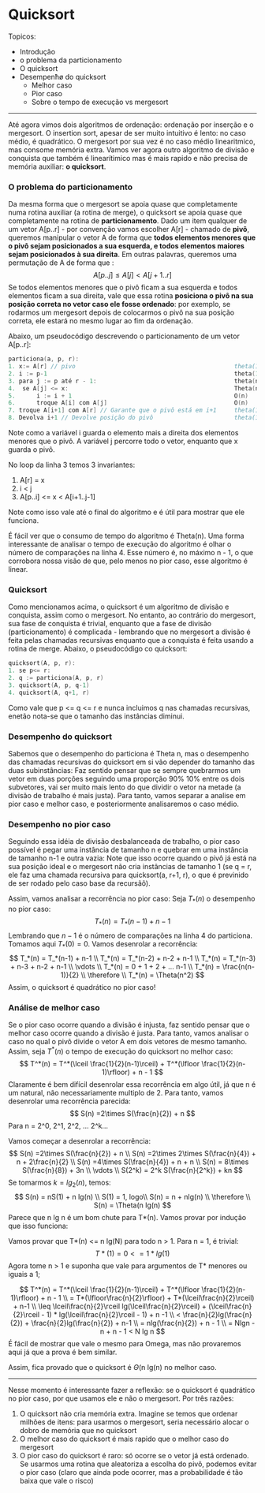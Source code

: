 # Quicksort

Topicos:

* Introdução
* o problema da particionamento
* O quicksort
* Desempenħø do quicksort
  * Melhor caso
  * Pior caso
  * Sobre o tempo de execução vs mergesort

***

Até agora vimos dois algoritmos de ordenação: ordenação por inserção e o mergesort. O insertion sort, apesar de ser muito intuitivo é lento: no caso médio, é quadrático. O mergesort por sua vez é no caso médio linearitmico, mas consome memória extra. Vamos ver agora outro algoritmo de divisão e conquista que também é linearítimico mas é mais rapido e não precisa de memória auxiliar: **o quicksort**.

### O problema do particionamento

Da mesma forma que o mergesort se apoia quase que completamente numa rotina auxiliar (a rotina de merge), o quicksort se apoia quase que completamente na rotina de **particionamento**. Dado um item qualquer de um vetor  A[p..r] - por convenção vamos escolher A[r] - chamado de **pivô**, queremos manipular o vetor A de forma que **todos elementos menores que o pivô sejam posicionados a sua esquerda, e todos elementos maiores sejam posicionados à sua direita**. Em outras palavras, queremos uma permutação de A de forma que :
$$
A[p..j] \leq A[j] < A[j+1..r]
$$
Se todos elementos menores que o pivô ficam a sua esquerda e todos elementos ficam a sua direita, vale que essa rotina **posiciona o pivô na sua posição correta no vetor caso ele fosse ordenado**: por exemplo, se rodarmos um mergesort depois de colocarmos o pivô na sua posição correta, ele estará no mesmo lugar ao fim da ordenação.



Abaixo, um pseudocódigo descrevendo o particionamento de um vetor A[p..r]:

```c
particiona(a, p, r):
1. x:= A[r] // pivo												theta(1)
2. i := p-1														theta(1)
3. para j := p até r - 1:										theta(n)
4. 	se A[j] <= x:												Theta(n)
5.		i := i + 1												O(n)
6.		troque A[i] com A[j]									O(n)
7. troque A[i+1] com A[r] // Garante que o pivô está em i+1		theta(1)
8. Devolva i+1 // Devolve posição do pivô						theta(1)
```

Note como a variável i guarda o elemento mais a direita dos elementos menores que o pivô. A variável j percorre todo o vetor, enquanto que x guarda o pivô.



No loop da linha 3 temos 3 invariantes:

1. A[r] = x
2. i < j
3. A[p..i] <= x < A[i+1..j-1]

Note como isso vale até o final do algoritmo e é útil para mostrar que ele funciona.

É fácil ver que o consumo de tempo do algoritmo é Theta(n). Uma forma interessante de analisar o tempo de execução do algoritmo é olhar o número de comparações na linha 4. Esse número é, no máximo n - 1, o que corrobora nossa visão de que, pelo menos no pior caso, esse algoritmo é linear.

### Quicksort

Como mencionamos acima, o quicksort é um algoritmo de divisão e conquista, assim como o mergesort. No entanto, ao contrário do mergesort, sua fase de conquista é trivial, enquanto que a fase de divisão (particionamento) é complicada - lembrando que no mergesort a divisão é feita pelas chamadas recursivas enquanto que a conquista é feita usando a rotina de merge. Abaixo, o pseudocódigo co quicksort:

```c
quicksort(A, p, r):
1. se p<= r:
2. q := particiona(A, p, r)
3. quicksort(A, p, q-1)
4. quicksort(A, q+1, r)
```

Como vale que p <= q <= r e nunca incluimos q nas chamadas recursivas, enetão nota-se que o tamanho das instâncias diminui.

### Desempenho do quicksort

Sabemos que o desempenho do particiona é Theta n, mas o desempenho das chamadas recursivas do quicksort em si vão depender do tamanho das duas subinstâncias: Faz sentido pensar que se sempre quebrarmos um vetor em duas porções seguindo uma proporção 90% 10% entre os dois subvetores, vai ser muito mais lento do que dividir o vetor na metade (a divisão de trabalho é mais justa). Para tanto, vamos separar a analise em pior caso e melhor caso, e posteriormente analisaremos o caso médio.

### Desempenho no pior caso

Seguindo essa idéia de divisão desbalanceada de trabalho, o pior caso possível é pegar uma instância de tamanho n e quebrar em uma instância de tamanho n-1 e outra vazia: Note que isso ocorre quando o pivô já está na sua posição ideal e o mergesort não cria instâncias de tamanho 1 (se q = r, ele faz uma chamada recursiva para quicksort(a, r+1, r), o que é previnido de ser rodado pelo caso base da recursãõ).

Assim, vamos analisar a recorrência no pior caso: Seja $T_*(n)$ o desempenho no pior caso:
$$
T_*(n) = T_*(n-1) + n-1
$$
Lembrando que $n-1$ é o número de comparações na linha 4 do particiona. Tomamos aqui $T_*(0) = 0$. Vamos desenrolar a recorrência:
$$
T_*(n) = T_*(n-1) + n-1
\\
T_*(n) = T_*(n-2) + n-2 + n-1
\\
T_*(n) = T_*(n-3) + n-3 + n-2 + n-1
\\
\vdots
\\
T_*(n) = 0 + 1 + 2 + ... n-1
\\
T_*(n) = \frac{n(n-1)}{2}
\\
\therefore \\
T_*(n) = \Theta(n^2)
$$
Assim, o quicksort é quadrático no pior caso!

### Análise de melhor caso

Se o pior caso ocorre quando a divisão é injusta, faz sentido pensar que o melhor caso ocorre quando a divisão é justa. Para tanto, vamos analisar o caso no qual o pivô divide o vetor A em dois vetores de mesmo tamanho. Assim, seja $T^*(n)$ o tempo de execução do quicksort no melhor caso:
$$
T^*(n) = T^*(\lceil \frac{1}{2}(n-1)\rceil) +  T^*(\lfloor \frac{1}{2}(n-1)\rfloor) + n - 1
$$
Claramente é bem difícil desenrolar essa recorrência em algo útil, já que n é um natural, não necessariamente multiplo de 2. Para tanto, vamos desenrolar uma recorrência parecida:
$$
S(n)  =2\times S(\frac{n}{2}) + n
$$
Para n = 2^0, 2^1, 2^2, ... 2^k...

Vamos começar a desenrolar a recorrência:
$$
S(n)  =2\times S(\frac{n}{2}) + n
\\
S(n)  =2\times 2\times S(\frac{n}{4}) + n + 2\frac{n}{2}
\\
S(n)  =4\times S(\frac{n}{4}) + n + n
\\
S(n) = 8\times S(\frac{n}{8}) + 3n
\\
\vdots
\\
S(2^k) = 2^k S(\frac{n}{2^k}) + kn
$$
Se tomarmos $k = lg_2(n)$, temos:
$$
S(n) = nS(1) + n lg(n)
\\
S(1) = 1, logo\\
S(n) = n + nlg(n)
\\
\therefore \\
S(n) = \Theta(n lg(n)
$$
Parece que n lg n é um bom chute para T*(n). Vamos provar por indução que isso funciona:

Vamos provar que T*(n) <= n lg(N) para todo n > 1. Para n = 1, é trivial:
$$
T*(1) = 0 <= 1* lg(1)
$$
Agora tome n > 1 e suponha que vale para argumentos de T* menores ou iguais a 1;


$$
T^*(n) = T^*(\lceil \frac{1}{2}(n-1)\rceil) +  T^*(\lfloor \frac{1}{2}(n-1)\rfloor) + n - 1
\\
= T*(\lfloor\frac{n}{2}\rfloor) + T*(\lceil\frac{n}{2}\rceil) + n-1
\\
\leq \lceil\frac{n}{2}\rceil lg(\lceil\frac{n}{2}\rceil) + (\lceil\frac{n}{2}\rceil - 1) * lg(\lceil\frac{n}{2}\rceil - 1)  + n -1
\\
< \frac{n}{2}lg(\frac{n}{2}) + \frac{n}{2}lg(\frac{n}{2}) + n-1
\\
= nlg(\frac{n}{2}) + n - 1
\\
= Nlgn - n + n - 1 < N lg n
$$
É fácil de mostrar que vale o mesmo para Omega, mas não provaremos aqui já que a prova é bem similar.



Assim, fica provado que o quicksort é $\Theta$(n lg(n) no melhor caso.

***

Nesse momento é interessante fazer a reflexão: se o quicksort é quadrático no pior caso, por que usamos ele e não o mergesort. Por três razões:

1. O quicksort não cria memória extra. Imagine se temos que ordenar milhões de itens: para usarmos o mergesort, seria necessário alocar o dobro de memória que no quicksort
2. O melhor caso do quicksort é mais rapido que o melhor caso do mergesort
3. O pior caso do quicksort é raro: só ocorre se o vetor já está ordenado. Se usarmos uma rotina que aleatoriza a escolha do pivô, podemos evitar o pior caso (claro que ainda pode ocorrer, mas a probabilidade é tão baixa que vale o risco)